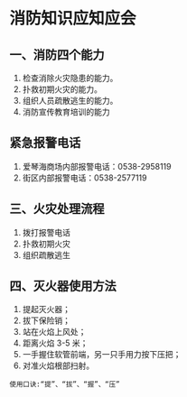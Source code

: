 # 消防知识应知应会
## 一、消防四个能力
1. 检查消除火灾隐患的能力。
2. 扑救初期火灾的能力。
3. 组织人员疏散逃生的能力。
4. 消防宣传教育培训的能力
## 紧急报警电话
1. 爱琴海商场内部报警电话：0538-2958119
2. 街区内部报警电话：0538-2577119
## 三、火灾处理流程
1. 拨打报警电话
2. 扑救初期火灾
3. 组织疏散逃生
## 四、灭火器使用方法
1. 提起灭火器；
2. 拔下保险销；
3. 站在火焰上风处；
4. 距离火焰 3-5 米；
5. 一手握住软管前端，另一只手用力按下压把；
6. 对准火焰根部扫射。

~~~ 
使用口诀:“提”、“拔”、“握”、“压”
~~~

​	
